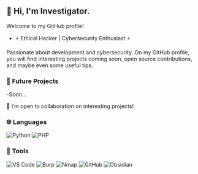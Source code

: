 ## 👋 Hi, I'm Investigator.

Welcome to my GitHub profile!

- ⚡ Ethical Hacker | Cybersecurity Enthusiast ⚡

Passionate about development and cybersecurity. On my GitHub profile, you will find interesting projects coming soon, open source contributions, and maybe even some useful tips.

### 🌟 Future Projects

-Soon...

🤝 I’m open to collaboration on interesting projects!

### 🌐 Languages

![Python](https://img.shields.io/badge/-Python-black?style=flat-square&logo=python) ![PHP](https://img.shields.io/badge/-PHP-black?style=flat-square&logo=php) 

### 🔧 Tools

![VS Code](https://img.shields.io/badge/-VS%20Code-black?style=flat-square&logo=visual-studio-code)
![Burp](https://img.shields.io/badge/-Burp-FF5722?style=flat-square&logo=burp&logoColor=white)
![Nmap](https://img.shields.io/badge/-Nmap-00BFFF?style=flat-square&logoColor=white&logo=logo-nmap)
![GitHub](https://img.shields.io/badge/-GitHub-black?style=flat-square&logo=github) 
![Obsidian](https://img.shields.io/badge/-Obsidian-292D3E?style=flat-square&logo=obsidian)
